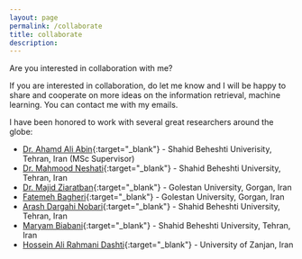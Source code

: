 ```yaml
---
layout: page
permalink: /collaborate
title: collaborate
description:
---
```

Are you interested in collaboration with me?

If you are interested in collaboration, do let me know and I will be happy to share and cooperate on more ideas on the 
information retrieval, machine learning. You can contact me with my emails.

I have been honored to work with several great researchers around the globe:

- [Dr. Ahamd Ali Abin](){:target="_blank"} - Shahid Beheshti Univerisity, Tehran, Iran (MSc Supervisor)
- [Dr. Mahmood Neshati](){:target="_blank"} - Shahid Beheshti University, Tehran, Iran
- [Dr. Majid Ziaratban](){:target="_blank"} - Golestan University, Gorgan, Iran
- [Fatemeh Bagheri](){:target="_blank"} - Golestan University, Gorgan, Iran
- [Arash Dargahi Nobari](){:target="_blank"} - Shahid Beheshti University, Tehran, Iran
- [Maryam Biabani](){:target="_blank"} - Shahid Beheshti University, Tehran, Iran
- [Hossein Ali Rahmani Dashti](){:target="_blank"} - University of Zanjan, Iran
